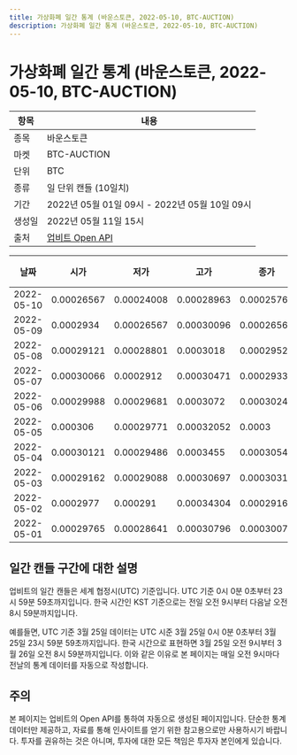 ```yaml
---
title: 가상화폐 일간 통계 (바운스토큰, 2022-05-10, BTC-AUCTION)
description: 가상화폐 일간 통계 (바운스토큰, 2022-05-10, BTC-AUCTION)
---
```



가상화폐 일간 통계 (바운스토큰, 2022-05-10, BTC-AUCTION)
===

|항목|내용|
|--|--|
|종목|바운스토큰|
|마켓|BTC-AUCTION|
|단위|BTC|
|종류|일 단위 캔들 (10일치)|
|기간|2022년 05월 01일 09시 - 2022년 05월 10일 09시|
|생성일|2022년 05월 11일 15시|
|출처|[업비트 Open API](https://docs.upbit.com)|


|날짜|시가|저가|고가|종가|비고|
|--|--|--|--|--|--|
|2022-05-10|0.00026567|0.00024008|0.00028963|0.0002576|    |
|2022-05-09|0.0002934|0.00026567|0.00030096|0.00026567|    |
|2022-05-08|0.00029121|0.00028801|0.0003018|0.0002952|    |
|2022-05-07|0.00030066|0.0002912|0.00030471|0.00029339|    |
|2022-05-06|0.00029988|0.00029681|0.0003072|0.0003024|    |
|2022-05-05|0.000306|0.00029771|0.00032052|0.0003|    |
|2022-05-04|0.00030121|0.00029486|0.0003455|0.0003054|    |
|2022-05-03|0.00029162|0.00029088|0.00030697|0.00030315|    |
|2022-05-02|0.0002977|0.000291|0.00034304|0.00029161|    |
|2022-05-01|0.00029765|0.00028641|0.00030796|0.00030074|    |


일간 캔들 구간에 대한 설명
---


업비트의 일간 캔들은 세계 협정시(UTC) 기준입니다. 
UTC 기준 0시 0분 0초부터 23시 59분 59초까지입니다. 
한국 시간인 KST 기준으로는 전일 오전 9시부터 다음날 오전 8시 59분까지입니다. 


예를들면, UTC 기준 3월 25일 데이터는 UTC 시준 3월 25일 0시 0분 0초부터 3월 25일 23시 59분 59초까지입니다. 
한국 시간으로 표현하면 3월 25일 오전 9시부터 3월 26일 오전 8시 59분까지입니다. 
이와 같은 이유로 본 페이지는 매일 오전 9시마다 전날의 통계 데이터를 자동으로 작성합니다. 


주의
---


본 페이지는 업비트의 Open API를 통하여 자동으로 생성된 페이지입니다. 
단순한 통계 데이터만 제공하고, 자료를 통해 인사이트를 얻기 위한 참고용으로만 사용하시기 바랍니다. 
투자를 권유하는 것은 아니며, 투자에 대한 모든 책임은 투자자 본인에게 있습니다. 
